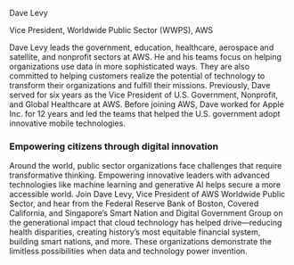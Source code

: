 Dave Levy

Vice President, Worldwide Public Sector (WWPS), AWS

Dave Levy leads the government, education, healthcare, aerospace and satellite, and nonprofit sectors at AWS. He and his teams focus on helping organizations use data in more sophisticated ways. They are also committed to helping customers realize the potential of technology to transform their organizations and fulfill their missions. Previously, Dave served for six years as the Vice President of U.S. Government, Nonprofit, and Global Healthcare at AWS. Before joining AWS, Dave worked for Apple Inc. for 12 years and led the teams that helped the U.S. government adopt innovative mobile technologies.

### Empowering citizens through digital innovation

Around the world, public sector organizations face challenges that require transformative thinking. Empowering innovative leaders with advanced technologies like machine learning and generative AI helps secure a more accessible world. Join Dave Levy, Vice President of AWS Worldwide Public Sector, and hear from the Federal Reserve Bank of Boston, Covered California, and Singapore’s Smart Nation and Digital Government Group on the generational impact that cloud technology has helped drive—reducing health disparities, creating history’s most equitable financial system, building smart nations, and more. These organizations demonstrate the limitless possibilities when data and technology power invention.


